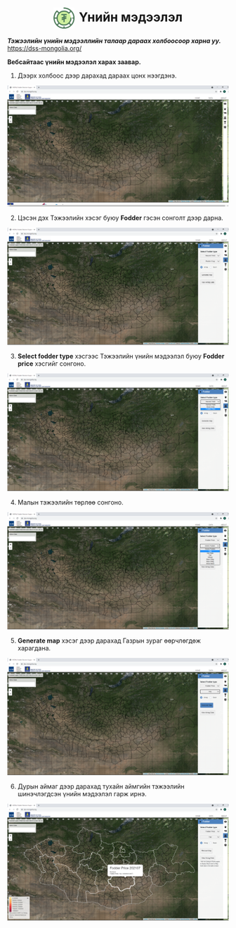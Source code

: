 
<h1 align="center"><img src="assets/images/icon_tugrug.png" style="width: 48px;vertical-align: middle;padding-right: 10px;"/>Үнийн мэдээлэл</h1>

***Тэжээлийн үнийн мэдээллийн талаар дараах холбоосоор харна уу.*** <br>
https://dss-mongolia.org/ 
<br>

**Вебсайтаас үнийн мэдээлэл харах заавар.**

1. Дээрх холбоос дээр дарахад дараах цонх нээгдэнэ.

![](../assets/images/price_1.png)

2. Цэсэн дэх Тэжээлийн хэсэг буюу **Fodder** гэсэн сонголт дээр дарна. 

![](../assets/images/price_2.png)

3. **Select fodder type** хэсгээс Тэжээлийн үнийн мэдээлэл буюу **Fodder price** хэсгийг сонгоно.

![](../assets/images/price_3.png)

4. Малын тэжээлийн төрлөө сонгоно. 

![](../assets/images/price_4.png)

5. **Generate map** хэсэг дээр дарахад Газрын зураг өөрчлөгдөж харагдана.

![](../assets/images/price_5.png)

6. Дурын аймаг дээр дарахад тухайн аймгийн тэжээлийн шинэчлэгдсэн үнийн мэдээлэл гарж ирнэ.

![](../assets/images/price_6.png)






